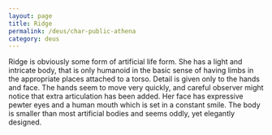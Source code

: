 ```yaml
---
layout: page
title: Ridge
permalink: /deus/char-public-athena
category: deus
---
```

Ridge is obviously some form of artificial life form. She has a light and intricate body, that is only humanoid in the basic sense of having limbs in the appropriate places attached to a torso. Detail is given only to the hands and face. The hands seem to move very quickly, and careful observer might notice that extra articulation has been added. Her face has expressive pewter eyes and a human mouth which is set in a constant smile. The body is smaller than most artificial bodies and seems oddly, yet elegantly designed.
